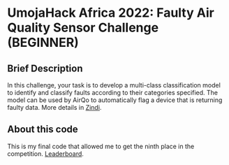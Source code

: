 # UmojaHack Africa 2022: Faulty Air Quality Sensor Challenge (BEGINNER)


## Brief Description

In this challenge, your task is to develop a multi-class classification model to identify and classify faults according to their categories specified. The model can be used by AirQo to automatically flag a device that is returning faulty data. More details in [Zindi](https://zindi.africa/competitions/umojahack-africa-2022-beginner-challenge).


## About this code


This is my final code that allowed me to get the ninth place in the competition. [Leaderboard](https://zindi.africa/competitions/umojahack-africa-2022-beginner-challenge/leaderboard).


